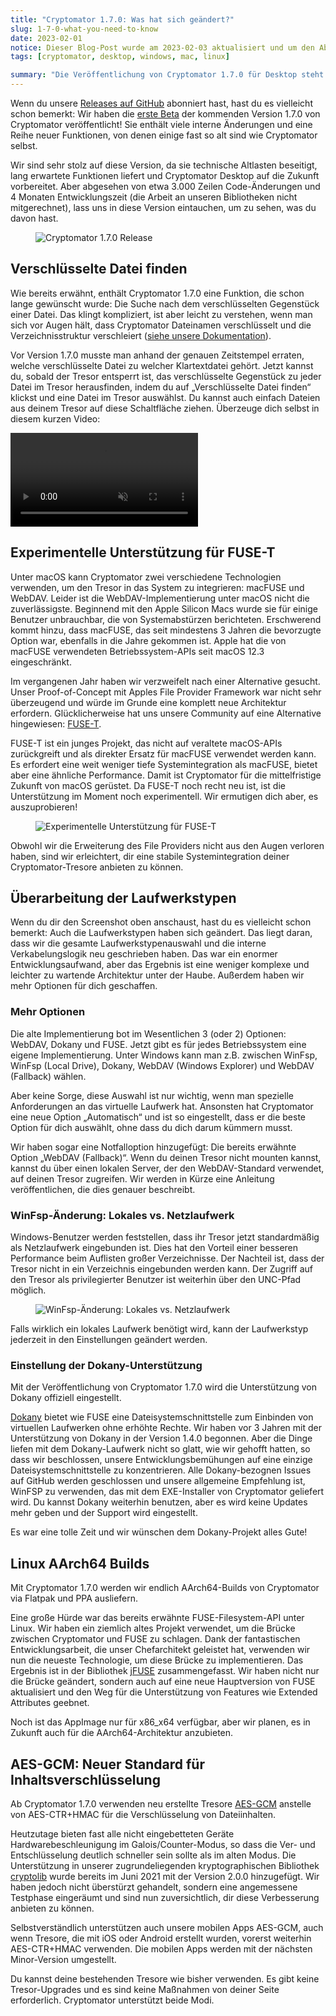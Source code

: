 ```yaml
---
title: "Cryptomator 1.7.0: Was hat sich geändert?"
slug: 1-7-0-what-you-need-to-know 
date: 2023-02-01
notice: Dieser Blog-Post wurde am 2023-02-03 aktualisiert und um den Abschnitt über AES-GCM ergänzt.
tags: [cryptomator, desktop, windows, mac, linux]

summary: "Die Veröffentlichung von Cryptomator 1.7.0 für Desktop steht kurz bevor, und du solltest wissen, welche Änderungen es für dich bringt."
---
```

Wenn du unsere [Releases auf GitHub](https://github.com/cryptomator/cryptomator/releases) abonniert hast, hast du es vielleicht schon bemerkt: Wir haben die [erste Beta](https://github.com/cryptomator/cryptomator/releases/tag/1.7.0-beta1) der kommenden Version 1.7.0 von Cryptomator veröffentlicht! Sie enthält viele interne Änderungen und eine Reihe neuer Funktionen, von denen einige fast so alt sind wie Cryptomator selbst.

Wir sind sehr stolz auf diese Version, da sie technische Altlasten beseitigt, lang erwartete Funktionen liefert und Cryptomator Desktop auf die Zukunft vorbereitet. Aber abgesehen von etwa 3.000 Zeilen Code-Änderungen und 4 Monaten Entwicklungszeit (die Arbeit an unseren Bibliotheken nicht mitgerechnet), lass uns in diese Version eintauchen, um zu sehen, was du davon hast.

<figure class="text-center">
  <img class="inline-block rounded" src="/img/blog/cryptomator-1-7-0.png" srcset="/img/blog/cryptomator-1-7-0.png 1x, /img/blog/cryptomator-1-7-0@2x.png 2x" alt="Cryptomator 1.7.0 Release" />
</figure>

## Verschlüsselte Datei finden
Wie bereits erwähnt, enthält Cryptomator 1.7.0 eine Funktion, die schon lange gewünscht wurde: Die Suche nach dem verschlüsselten Gegenstück einer Datei. Das klingt kompliziert, ist aber leicht zu verstehen, wenn man sich vor Augen hält, dass Cryptomator Dateinamen verschlüsselt und die Verzeichnisstruktur verschleiert ([siehe unsere Dokumentation](https://docs.cryptomator.org/en/latest/security/architecture/#filename-encryption)).

Vor Version 1.7.0 musste man anhand der genauen Zeitstempel erraten, welche verschlüsselte Datei zu welcher Klartextdatei gehört. Jetzt kannst du, sobald der Tresor entsperrt ist, das verschlüsselte Gegenstück zu jeder Datei im Tresor herausfinden, indem du auf „Verschlüsselte Datei finden“ klickst und eine Datei im Tresor auswählst. Du kannst auch einfach Dateien aus deinem Tresor auf diese Schaltfläche ziehen. Überzeuge dich selbst in diesem kurzen Video:

<video class="rounded" autoplay loop muted playsinline>
  <source src="https://static.cryptomator.org/blog/locate-encrypted-file.mov" type="video/mp4">
  Dein Browser unterstützt kein Video-Tag.
</video>

## Experimentelle Unterstützung für FUSE-T
Unter macOS kann Cryptomator zwei verschiedene Technologien verwenden, um den Tresor in das System zu integrieren: macFUSE und WebDAV. Leider ist die WebDAV-Implementierung unter macOS nicht die zuverlässigste. Beginnend mit den Apple Silicon Macs wurde sie für einige Benutzer unbrauchbar, die von Systemabstürzen berichteten. Erschwerend kommt hinzu, dass macFUSE, das seit mindestens 3 Jahren die bevorzugte Option war, ebenfalls in die Jahre gekommen ist. Apple hat die von macFUSE verwendeten Betriebssystem-APIs seit macOS 12.3 eingeschränkt.

Im vergangenen Jahr haben wir verzweifelt nach einer Alternative gesucht. Unser Proof-of-Concept mit Apples File Provider Framework war nicht sehr überzeugend und würde im Grunde eine komplett neue Architektur erfordern. Glücklicherweise hat uns unsere Community auf eine Alternative hingewiesen: [FUSE-T](https://www.fuse-t.org/).

FUSE-T ist ein junges Projekt, das nicht auf veraltete macOS-APIs zurückgreift und als direkter Ersatz für macFUSE verwendet werden kann. Es erfordert eine weit weniger tiefe Systemintegration als macFUSE, bietet aber eine ähnliche Performance. Damit ist Cryptomator für die mittelfristige Zukunft von macOS gerüstet. Da FUSE-T noch recht neu ist, ist die Unterstützung im Moment noch experimentell. Wir ermutigen dich aber, es auszuprobieren!

<figure class="text-center">
  <img class="inline-block rounded" src="/img/blog/preferences-fuse-t.png" srcset="/img/blog/preferences-fuse-t.png 1x, /img/blog/preferences-fuse-t@2x.png 2x" alt="Experimentelle Unterstützung für FUSE-T" />
</figure>

Obwohl wir die Erweiterung des File Providers nicht aus den Augen verloren haben, sind wir erleichtert, dir eine stabile Systemintegration deiner Cryptomator-Tresore anbieten zu können.

## Überarbeitung der Laufwerkstypen
Wenn du dir den Screenshot oben anschaust, hast du es vielleicht schon bemerkt: Auch die Laufwerkstypen haben sich geändert. Das liegt daran, dass wir die gesamte Laufwerkstypenauswahl und die interne Verkabelungslogik neu geschrieben haben. Das war ein enormer Entwicklungsaufwand, aber das Ergebnis ist eine weniger komplexe und leichter zu wartende Architektur unter der Haube. Außerdem haben wir mehr Optionen für dich geschaffen.

### Mehr Optionen
Die alte Implementierung bot im Wesentlichen 3 (oder 2) Optionen: WebDAV, Dokany und FUSE. Jetzt gibt es für jedes Betriebssystem eine eigene Implementierung. Unter Windows kann man z.B. zwischen WinFsp, WinFsp (Local Drive), Dokany, WebDAV (Windows Explorer) und WebDAV (Fallback) wählen.

Aber keine Sorge, diese Auswahl ist nur wichtig, wenn man spezielle Anforderungen an das virtuelle Laufwerk hat. Ansonsten hat Cryptomator eine neue Option „Automatisch“ und ist so eingestellt, dass er die beste Option für dich auswählt, ohne dass du dich darum kümmern musst.

Wir haben sogar eine Notfalloption hinzugefügt: Die bereits erwähnte Option „WebDAV (Fallback)“. Wenn du deinen Tresor nicht mounten kannst, kannst du über einen lokalen Server, der den WebDAV-Standard verwendet, auf deinen Tresor zugreifen. Wir werden in Kürze eine Anleitung veröffentlichen, die dies genauer beschreibt.

### WinFsp-Änderung: Lokales vs. Netzlaufwerk
Windows-Benutzer werden feststellen, dass ihr Tresor jetzt standardmäßig als Netzlaufwerk eingebunden ist. Dies hat den Vorteil einer besseren Performance beim Auflisten großer Verzeichnisse. Der Nachteil ist, dass der Tresor nicht in ein Verzeichnis eingebunden werden kann. Der Zugriff auf den Tresor als privilegierter Benutzer ist weiterhin über den UNC-Pfad möglich.

<figure class="text-center">
  <img class="inline-block rounded" src="/img/blog/winfsp-change.png" srcset="/img/blog/winfsp-change.png 1x, /img/blog/winfsp-change@2x.png 2x" alt="WinFsp-Änderung: Lokales vs. Netzlaufwerk" />
</figure>

Falls wirklich ein lokales Laufwerk benötigt wird, kann der Laufwerkstyp jederzeit in den Einstellungen geändert werden.

### Einstellung der Dokany-Unterstützung
Mit der Veröffentlichung von Cryptomator 1.7.0 wird die Unterstützung von Dokany offiziell eingestellt.

[Dokany](https://dokan-dev.github.io/) bietet wie FUSE eine Dateisystemschnittstelle zum Einbinden von virtuellen Laufwerken ohne erhöhte Rechte. Wir haben vor 3 Jahren mit der Unterstützung von Dokany in der Version 1.4.0 begonnen. Aber die Dinge liefen mit dem Dokany-Laufwerk nicht so glatt, wie wir gehofft hatten, so dass wir beschlossen, unsere Entwicklungsbemühungen auf eine einzige Dateisystemschnittstelle zu konzentrieren. Alle Dokany-bezognen Issues auf GitHub werden geschlossen und unsere allgemeine Empfehlung ist, WinFSP zu verwenden, das mit dem EXE-Installer von Cryptomator geliefert wird. Du kannst Dokany weiterhin benutzen, aber es wird keine Updates mehr geben und der Support wird eingestellt.

Es war eine tolle Zeit und wir wünschen dem Dokany-Projekt alles Gute!

## Linux AArch64 Builds
Mit Cryptomator 1.7.0 werden wir endlich AArch64-Builds von Cryptomator via Flatpak und PPA ausliefern.

Eine große Hürde war das bereits erwähnte FUSE-Filesystem-API unter Linux. Wir haben ein ziemlich altes Projekt verwendet, um die Brücke zwischen Cryptomator und FUSE zu schlagen. Dank der fantastischen Entwicklungsarbeit, die unser Chefarchitekt geleistet hat, verwenden wir nun die neueste Technologie, um diese Brücke zu implementieren. Das Ergebnis ist in der Bibliothek [jFUSE](https://github.com/cryptomator/jfuse) zusammengefasst. Wir haben nicht nur die Brücke geändert, sondern auch auf eine neue Hauptversion von FUSE aktualisiert und den Weg für die Unterstützung von Features wie Extended Attributes geebnet.

Noch ist das AppImage nur für x86_x64 verfügbar, aber wir planen, es in Zukunft auch für die AArch64-Architektur anzubieten.

## AES-GCM: Neuer Standard für Inhaltsverschlüsselung
Ab Cryptomator 1.7.0 verwenden neu erstellte Tresore [AES-GCM](https://de.wikipedia.org/wiki/Galois/Counter_Mode) anstelle von AES-CTR+HMAC für die Verschlüsselung von Dateiinhalten.

Heutzutage bieten fast alle nicht eingebetteten Geräte Hardwarebeschleunigung im Galois/Counter-Modus, so dass die Ver- und Entschlüsselung deutlich schneller sein sollte als im alten Modus. Die Unterstützung in unserer zugrundeliegenden kryptographischen Bibliothek [cryptolib](https://github.com/cryptomator/cryptolib) wurde bereits im Juni 2021 mit der Version 2.0.0 hinzugefügt. Wir haben jedoch nicht überstürzt gehandelt, sondern eine angemessene Testphase eingeräumt und sind nun zuversichtlich, dir diese Verbesserung anbieten zu können.

Selbstverständlich unterstützen auch unsere mobilen Apps AES-GCM, auch wenn Tresore, die mit iOS oder Android erstellt wurden, vorerst weiterhin AES-CTR+HMAC verwenden. Die mobilen Apps werden mit der nächsten Minor-Version umgestellt.

Du kannst deine bestehenden Tresore wie bisher verwenden. Es gibt keine Tresor-Upgrades und es sind keine Maßnahmen von deiner Seite erforderlich. Cryptomator unterstützt beide Modi.
